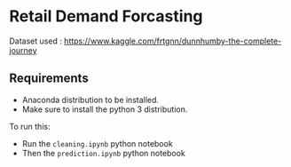 # Retail Demand Forcasting

Dataset used : <https://www.kaggle.com/frtgnn/dunnhumby-the-complete-journey>

## Requirements

* Anaconda distribution to be installed.
* Make sure to install the python 3 distribution.

To run this:

* Run the ```cleaning.ipynb``` python notebook
* Then the ```prediction.ipynb``` python notebook

